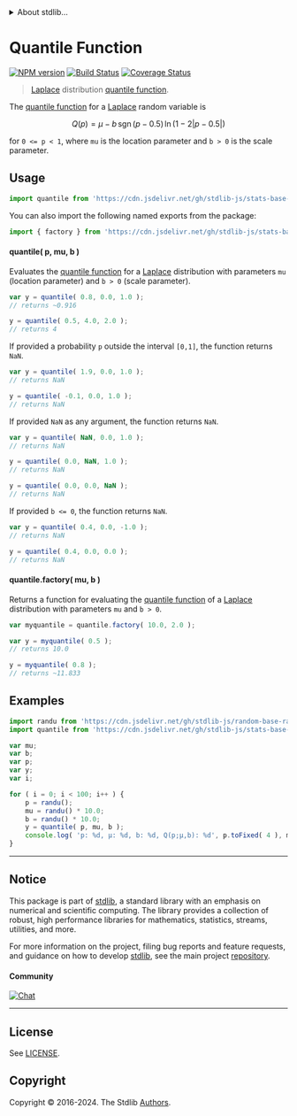 <!--

@license Apache-2.0

Copyright (c) 2018 The Stdlib Authors.

Licensed under the Apache License, Version 2.0 (the "License");
you may not use this file except in compliance with the License.
You may obtain a copy of the License at

   http://www.apache.org/licenses/LICENSE-2.0

Unless required by applicable law or agreed to in writing, software
distributed under the License is distributed on an "AS IS" BASIS,
WITHOUT WARRANTIES OR CONDITIONS OF ANY KIND, either express or implied.
See the License for the specific language governing permissions and
limitations under the License.

-->


<details>
  <summary>
    About stdlib...
  </summary>
  <p>We believe in a future in which the web is a preferred environment for numerical computation. To help realize this future, we've built stdlib. stdlib is a standard library, with an emphasis on numerical and scientific computation, written in JavaScript (and C) for execution in browsers and in Node.js.</p>
  <p>The library is fully decomposable, being architected in such a way that you can swap out and mix and match APIs and functionality to cater to your exact preferences and use cases.</p>
  <p>When you use stdlib, you can be absolutely certain that you are using the most thorough, rigorous, well-written, studied, documented, tested, measured, and high-quality code out there.</p>
  <p>To join us in bringing numerical computing to the web, get started by checking us out on <a href="https://github.com/stdlib-js/stdlib">GitHub</a>, and please consider <a href="https://opencollective.com/stdlib">financially supporting stdlib</a>. We greatly appreciate your continued support!</p>
</details>

# Quantile Function

[![NPM version][npm-image]][npm-url] [![Build Status][test-image]][test-url] [![Coverage Status][coverage-image]][coverage-url] <!-- [![dependencies][dependencies-image]][dependencies-url] -->

> [Laplace][laplace-distribution] distribution [quantile function][quantile-function].

<section class="intro">

The [quantile function][quantile-function] for a [Laplace][laplace-distribution] random variable is

<!-- <equation class="equation" label="eq:laplace_quantile_function" align="center" raw="Q(p) = \mu - b\,\operatorname{sgn}(p-0.5)\,\ln(1 - 2|p-0.5|)" alt="Quantile function for a Laplace distribution."> -->

```math
Q(p) = \mu - b\,\mathop{\mathrm{sgn}}(p-0.5)\,\ln(1 - 2|p-0.5|)
```

<!-- <div class="equation" align="center" data-raw-text="Q(p) = \mu - b\,\operatorname{sgn}(p-0.5)\,\ln(1 - 2|p-0.5|)" data-equation="eq:laplace_quantile_function">
    <img src="https://cdn.jsdelivr.net/gh/stdlib-js/stdlib@51534079fef45e990850102147e8945fb023d1d0/lib/node_modules/@stdlib/stats/base/dists/laplace/quantile/docs/img/equation_laplace_quantile_function.svg" alt="Quantile function for a Laplace distribution.">
    <br>
</div> -->

<!-- </equation> -->

for `0 <= p < 1`, where `mu` is the location parameter and `b > 0` is the scale parameter.

</section>

<!-- /.intro -->



<section class="usage">

## Usage

```javascript
import quantile from 'https://cdn.jsdelivr.net/gh/stdlib-js/stats-base-dists-laplace-quantile@deno/mod.js';
```

You can also import the following named exports from the package:

```javascript
import { factory } from 'https://cdn.jsdelivr.net/gh/stdlib-js/stats-base-dists-laplace-quantile@deno/mod.js';
```

#### quantile( p, mu, b )

Evaluates the [quantile function][quantile-function] for a [Laplace][laplace-distribution] distribution with parameters `mu` (location parameter) and `b > 0` (scale parameter).

```javascript
var y = quantile( 0.8, 0.0, 1.0 );
// returns ~0.916

y = quantile( 0.5, 4.0, 2.0 );
// returns 4
```

If provided a probability `p` outside the interval `[0,1]`, the function returns `NaN`.

```javascript
var y = quantile( 1.9, 0.0, 1.0 );
// returns NaN

y = quantile( -0.1, 0.0, 1.0 );
// returns NaN
```

If provided `NaN` as any argument, the function returns `NaN`.

```javascript
var y = quantile( NaN, 0.0, 1.0 );
// returns NaN

y = quantile( 0.0, NaN, 1.0 );
// returns NaN

y = quantile( 0.0, 0.0, NaN );
// returns NaN
```

If provided `b <= 0`, the function returns `NaN`.

```javascript
var y = quantile( 0.4, 0.0, -1.0 );
// returns NaN

y = quantile( 0.4, 0.0, 0.0 );
// returns NaN
```

#### quantile.factory( mu, b )

Returns a function for evaluating the [quantile function][quantile-function] of a [Laplace][laplace-distribution] distribution with parameters `mu` and `b > 0`.

```javascript
var myquantile = quantile.factory( 10.0, 2.0 );

var y = myquantile( 0.5 );
// returns 10.0

y = myquantile( 0.8 );
// returns ~11.833
```

</section>

<!-- /.usage -->

<section class="examples">

## Examples

<!-- eslint no-undef: "error" -->

```javascript
import randu from 'https://cdn.jsdelivr.net/gh/stdlib-js/random-base-randu@deno/mod.js';
import quantile from 'https://cdn.jsdelivr.net/gh/stdlib-js/stats-base-dists-laplace-quantile@deno/mod.js';

var mu;
var b;
var p;
var y;
var i;

for ( i = 0; i < 100; i++ ) {
    p = randu();
    mu = randu() * 10.0;
    b = randu() * 10.0;
    y = quantile( p, mu, b );
    console.log( 'p: %d, µ: %d, b: %d, Q(p;µ,b): %d', p.toFixed( 4 ), mu.toFixed( 4 ), b.toFixed( 4 ), y.toFixed( 4 ) );
}
```

</section>

<!-- /.examples -->

<!-- Section for related `stdlib` packages. Do not manually edit this section, as it is automatically populated. -->

<section class="related">

</section>

<!-- /.related -->

<!-- Section for all links. Make sure to keep an empty line after the `section` element and another before the `/section` close. -->


<section class="main-repo" >

* * *

## Notice

This package is part of [stdlib][stdlib], a standard library with an emphasis on numerical and scientific computing. The library provides a collection of robust, high performance libraries for mathematics, statistics, streams, utilities, and more.

For more information on the project, filing bug reports and feature requests, and guidance on how to develop [stdlib][stdlib], see the main project [repository][stdlib].

#### Community

[![Chat][chat-image]][chat-url]

---

## License

See [LICENSE][stdlib-license].


## Copyright

Copyright &copy; 2016-2024. The Stdlib [Authors][stdlib-authors].

</section>

<!-- /.stdlib -->

<!-- Section for all links. Make sure to keep an empty line after the `section` element and another before the `/section` close. -->

<section class="links">

[npm-image]: http://img.shields.io/npm/v/@stdlib/stats-base-dists-laplace-quantile.svg
[npm-url]: https://npmjs.org/package/@stdlib/stats-base-dists-laplace-quantile

[test-image]: https://github.com/stdlib-js/stats-base-dists-laplace-quantile/actions/workflows/test.yml/badge.svg?branch=main
[test-url]: https://github.com/stdlib-js/stats-base-dists-laplace-quantile/actions/workflows/test.yml?query=branch:main

[coverage-image]: https://img.shields.io/codecov/c/github/stdlib-js/stats-base-dists-laplace-quantile/main.svg
[coverage-url]: https://codecov.io/github/stdlib-js/stats-base-dists-laplace-quantile?branch=main

<!--

[dependencies-image]: https://img.shields.io/david/stdlib-js/stats-base-dists-laplace-quantile.svg
[dependencies-url]: https://david-dm.org/stdlib-js/stats-base-dists-laplace-quantile/main

-->

[chat-image]: https://img.shields.io/gitter/room/stdlib-js/stdlib.svg
[chat-url]: https://app.gitter.im/#/room/#stdlib-js_stdlib:gitter.im

[stdlib]: https://github.com/stdlib-js/stdlib

[stdlib-authors]: https://github.com/stdlib-js/stdlib/graphs/contributors

[umd]: https://github.com/umdjs/umd
[es-module]: https://developer.mozilla.org/en-US/docs/Web/JavaScript/Guide/Modules

[deno-url]: https://github.com/stdlib-js/stats-base-dists-laplace-quantile/tree/deno
[umd-url]: https://github.com/stdlib-js/stats-base-dists-laplace-quantile/tree/umd
[esm-url]: https://github.com/stdlib-js/stats-base-dists-laplace-quantile/tree/esm
[branches-url]: https://github.com/stdlib-js/stats-base-dists-laplace-quantile/blob/main/branches.md

[stdlib-license]: https://raw.githubusercontent.com/stdlib-js/stats-base-dists-laplace-quantile/main/LICENSE

[laplace-distribution]: https://en.wikipedia.org/wiki/Laplace_distribution

[quantile-function]: https://en.wikipedia.org/wiki/Quantile_function

</section>

<!-- /.links -->
